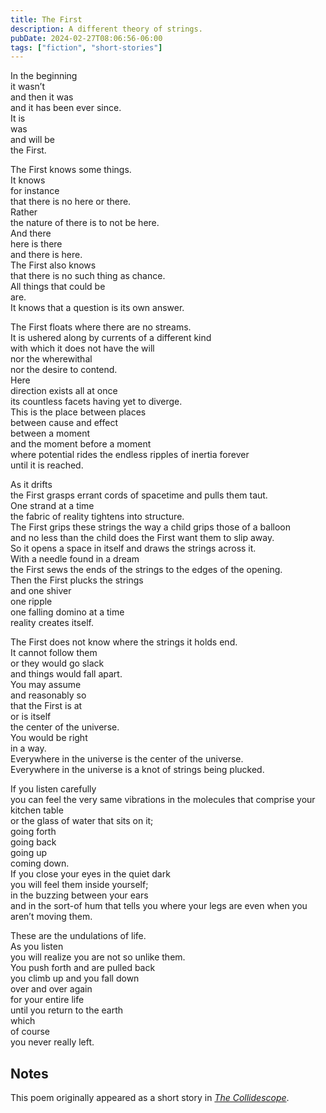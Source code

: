 ```yaml
---
title: The First
description: A different theory of strings.
pubDate: 2024-02-27T08:06:56-06:00
tags: ["fiction", "short-stories"]
---
```


In the beginning  
it wasn’t  
and then it was  
and it has been ever since.  
It is  
was  
and will be  
the First.

The First knows some things.  
It knows  
for instance  
that there is no here or there.  
Rather  
the nature of there is to not be here.  
And there  
here is there  
and there is here.  
The First also knows  
that there is no such thing as chance.  
All things that could be  
are.  
It knows that a question is its own answer.  

The First floats where there are no streams.  
It is ushered along by currents of a different kind  
with which it does not have the will  
nor the wherewithal  
nor the desire to contend.  
Here  
direction exists all at once  
its countless facets having yet to diverge.  
This is the place between places  
between cause and effect  
between a moment  
and the moment before a moment  
where potential rides the endless ripples of inertia forever  
until it is reached.

As it drifts  
the First grasps errant cords of spacetime and pulls them taut.  
One strand at a time  
the fabric of reality tightens into structure.  
The First grips these strings the way a child grips those of a balloon  
and no less than the child does the First want them to slip away.  
So it opens a space in itself and draws the strings across it.  
With a needle found in a dream  
the First sews the ends of the strings to the edges of the opening.  
Then the First plucks the strings  
and one shiver  
one ripple  
one falling domino at a time  
reality creates itself.

The First does not know where the strings it holds end.  
It cannot follow them  
or they would go slack  
and things would fall apart.  
You may assume  
and reasonably so  
that the First is at  
or is itself  
the center of the universe.  
You would be right  
in a way.  
Everywhere in the universe is the center of the universe.  
Everywhere in the universe is a knot of strings being plucked.  

If you listen carefully  
you can feel the very same vibrations in the molecules that comprise your kitchen table  
or the glass of water that sits on it;  
going forth  
going back  
going up  
coming down.  
If you close your eyes in the quiet dark  
you will feel them inside yourself;  
in the buzzing between your ears  
and in the sort-of hum that tells you where your legs are even when you aren’t moving them.

These are the undulations of life.  
As you listen  
you will realize you are not so unlike them.  
You push forth and are pulled back  
you climb up and you fall down  
over and over again  
for your entire life  
until you return to the earth  
which  
of course  
you never really left.

## Notes

This poem originally appeared as a short story in [*The Collidescope*](https://thecollidescope.com/2022/10/16/the-first/).
